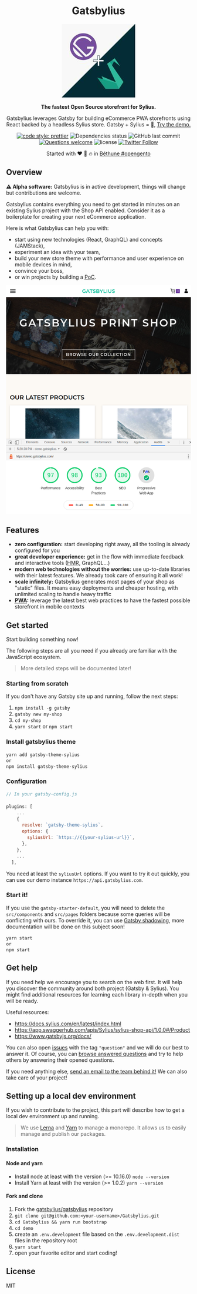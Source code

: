 <div align="center">
  <h1>Gatsbylius</h1>

![Gatsbylius logo](./logo-gatsbylius.jpg)

  <p>

**The fastest Open Source storefront for Sylius.**

Gatsbylius leverages Gatsby for building eCommerce PWA storefronts using React backed by a headless Sylius store.
Gatsby + Sylius = :rocket:,
[Try the demo.](https://demo.gatsbylius.com/)

  </p>

  <p>

[![code style: prettier](https://img.shields.io/badge/code_style-prettier-ff69b4.svg?style=flat-square)](https://github.com/prettier/prettier)
![Dependencies status](https://img.shields.io/david/Gatsbylius/Gatsbylius.svg?style=flat-square)
![GitHub last commit](https://img.shields.io/github/last-commit/Gatsbylius/Gatsbylius.svg?style=flat-square)
[![Questions welcome](https://img.shields.io/badge/questions-welcome-blue.svg?style=flat-square)](https://github.com/Gatsbylius/Gatsbylius/issues)
![license](https://img.shields.io/github/license/Gatsbylius/Gatsbylius.svg?style=flat-square)
[![Twitter Follow](https://img.shields.io/twitter/follow/gatsbylius.svg?style=social&label=Follow)](https://twitter.com/gatsbylius)

  </p>

Started with :heart: :beers: :fire: in [Béthune #opengento](https://twitter.com/opengento/status/1196360198769778688)

</div>

## Overview

**⚠️ Alpha software:** Gatsbylius is in active development, things will change but contributions are welcome.

Gatsbylius contains everything you need to get started in minutes on an existing Sylius project with the Shop API enabled.
Consider it as a boilerplate for creating your next eCommerce application.

Here is what Gatsbylius can help you with:

- start using new technologies (React, GraphQL) and concepts (JAMStack),
- experiment an idea with your team,
- build your new store theme with performance and user experience on mobile devices in mind,
- convince your boss,
- or win projects by building a <abbr title="Proof of Concept">PoC</abbr>.

![The default Gatsbylius home page](./screenshot.png)

## Features

- **zero configuration:** start developing right away, all the tooling is already configured for you
- **great developer experience:** get in the flow with immediate feedback and interactive tools (<abbr title="Hot Module Reloading">HMR</abbr>, GraphQL…)
- **modern web technologies without the worries:** use up-to-date libraries with their latest features. We already took care of ensuring it all work!
- **scale infinitely:** Gatsbylius generates most pages of your shop as "static" files. It means easy deployments and cheaper hosting, with unlimited scaling to handle heavy traffic
- **<abbr title="Progressive Web Apps">PWA</abbr>:** leverage the latest best web practices to have the fastest possible storefront in mobile contexts

## Get started

Start building something now!

The following steps are all you need if you already are familiar with the JavaScript ecosystem.

> More detailed steps will be documented later!

### Starting from scratch

If you don't have any Gatsby site up and running, follow the next steps:

1. `npm install -g gatsby`
2. `gatsby new my-shop`
3. `cd my-shop`
4. `yarn start` or `npm start`

### Install gatsbylius theme

```
yarn add gatsby-theme-sylius
or
npm install gatsby-theme-sylius
```

### Configuration

```javascript
// In your gatsby-config.js

plugins: [
    ...
    {
      resolve: `gatsby-theme-sylius`,
      options: {
        syliusUrl: `https://{{your-sylius-url}}`,
      },
    },
    ...
  ],
```

You need at least the `syliusUrl` options. If you want to try it out quickly, you can use our demo instance `https://api.gatsbylius.com`.

### Start it!

If you use the `gatsby-starter-default`, you will need to delete the `src/components` and `src/pages` folders because some queries will be conflicting with ours.
To override it, you can use [Gatsby shadowing](https://www.gatsbyjs.org/docs/themes/shadowing/), more documentation will be done on this subject soon!

```
yarn start
or
npm start
```

## Get help

If you need help we encourage you to search on the web first. It will help you discover the community around both project (Gatsby & Sylius). You might find additional resources for learning each library in-depth when you will be ready.

Useful resources:

- https://docs.sylius.com/en/latest/index.html
- https://app.swaggerhub.com/apis/Sylius/sylius-shop-api/1.0.0#/Product
- https://www.gatsbyjs.org/docs/

You can also open
[issues](https://github.com/Gatsbylius/Gatsbylius/issues) with the
tag `"question"` and we will do our best to answer it. Of course, you can
[browse answered questions](https://github.com/Gatsbylius/Gatsbylius/issues?q=is%3Aissue+label%3Aquestion+is%3Aopen)
and try to help others by answering their opened questions.

If you need anything else, [send an email to the team behind it!](mailto:contact@gatsbylius.com) We can also take care of your project!

## Setting up a local dev environment

If you wish to contribute to the project, this part will describe how to get a local dev environment up and running.

> We use [Lerna](https://github.com/lerna/lerna) and [Yarn](https://yarnpkg.com/) to manage a monorepo. It allows us to easily manage and publish our packages.

### Installation

#### Node and yarn

- Install node at least with the version (>= 10.16.0) `node --version`
- Install Yarn at least with the version (>= 1.0.2) `yarn --version`

#### Fork and clone

1. Fork the [gatsbylius/gatsbylius](https://github.com/gatsbylius/gatsbylius) repository
2. `git clone git@github.com:<your-username>/Gatsbylius.git`
3. `cd Gatsbylius && yarn run bootstrap`
4. `cd demo`
5. create an `.env.development` file based on the `.env.development.dist` files in the repository root
6. `yarn start`
7. open your favorite editor and start coding!

## License

MIT
